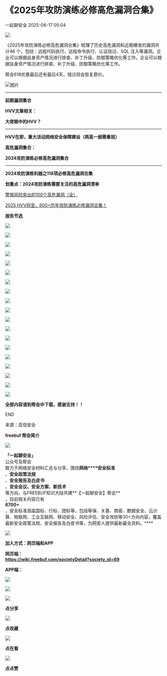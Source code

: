 #  《2025年攻防演练必修高危漏洞合集》  
 一起聊安全   2025-06-17 05:04  
  
![](https://mmbiz.qpic.cn/mmbiz_gif/Ljib4So7yuWhaTeG2u7bEwF1HJNXbF7yj3Kwvv5Hmf5422j2twUIGnTnbgic2WaEKJl1vYVRfCFibY5Ueh3bj1Mgg/640?wx_fmt=gif "")  
  
  
《2025年攻防演练必修高危漏洞合集》梳理了历史高危漏洞和近期爆发的漏洞共计46 个，包括：远程代码执行、远程命令执行、认证绕过、SQL 注入等漏洞。企业可以根据自身资产情况进行排查、补丁升级、防御策略优化等工作。企业可以根据自身资产情况进行排查、补丁升级、防御策略优化等工作。  
  
  
帮会618优惠最后还有最后4天，错过将会恢复原价。  
  
  
![图片](https://mmbiz.qpic.cn/mmbiz_jpg/m7P2WNG81X4knxgib0sFr1v85SFiaPbHwgWNicK5lf8A3N5JUWiaiaSmy9mX9XvCUC2H9ic4D5bdIgA0XQG4vRednfAA/640?wx_fmt=other&from=appmsg&watermark=1&tp=webp&wxfrom=5&wx_lazy=1 "")  
  
  
  
  
****  
  
**前期漏洞集合**  
  
**HVV文章相关：**  
  
**大佬眼中的HVV？**  
  
****  
**HVV在即，重大活动网络安全保障建设（两高一弱需重视）**  
  
  
**高危漏洞集合：**  
  
**2024攻防演练必修高危漏洞集合**  
  
****  
**2024攻防演练利器之118项必修高危漏洞合集**  
  
  
**划重点：2024攻防演练需要关注的高危漏洞清单**  
  
  
[警惕风险突出的100个高危漏洞（全）](https://mp.weixin.qq.com/s?__biz=MzI3NjUzOTQ0NQ==&mid=2247514628&idx=1&sn=d8243253476b6c8e08636115e6d342e7&scene=21#wechat_redirect)  
  
  
  
[2025 HVV将至，600+历年攻防演练必修漏洞合集！](https://mp.weixin.qq.com/s?__biz=MzI3NjUzOTQ0NQ==&mid=2247519843&idx=1&sn=859ac3c2ec0097833a5c213cab75f3d9&scene=21#wechat_redirect)  
  
  
  
**报告节选**  
  
![](https://mmbiz.qpic.cn/mmbiz_jpg/m7P2WNG81X4sqVMCBe6gEtYzONphIgG6k8J8872TEGoGCz7byqHBweiaiayXk2r0oS2hLJUJbjLGyEt8DzzAZWag/640?wx_fmt=jpeg&from=appmsg "")  
  
![](https://mmbiz.qpic.cn/mmbiz_jpg/m7P2WNG81X4sqVMCBe6gEtYzONphIgG6p4ydOBibncLKT3fY5GLroYbXB6CU65wICzUpNOeKksEXvPk4DS3PR7g/640?wx_fmt=jpeg&from=appmsg "")  
  
![](https://mmbiz.qpic.cn/mmbiz_jpg/m7P2WNG81X4sqVMCBe6gEtYzONphIgG6tvKVpPiaKwFOZiahPZtcZZPC488Jw3MtBpWbo2AJhoL9AvOL3VnUOcsA/640?wx_fmt=jpeg&from=appmsg "")  
  
![](https://mmbiz.qpic.cn/mmbiz_jpg/m7P2WNG81X4sqVMCBe6gEtYzONphIgG6ZtC9hR9xecyVnSNfYBgGE5CS8x2p3AMiaWOX7BSv3N2xTTx7u3Q7p5g/640?wx_fmt=jpeg&from=appmsg "")  
  
![](https://mmbiz.qpic.cn/mmbiz_jpg/m7P2WNG81X4sqVMCBe6gEtYzONphIgG6YNSfICp3pAHBx9ZibQoF0wObLibCoy09UeSicIIgc5eUcjgxtCUwLhuaw/640?wx_fmt=jpeg&from=appmsg "")  
  
![](https://mmbiz.qpic.cn/mmbiz_jpg/m7P2WNG81X4sqVMCBe6gEtYzONphIgG6cPgV3Oib8TO4icfmOoZTK5BaL1BwKDgQnfkX6tmZCz1iakYX2g7Pl1bng/640?wx_fmt=jpeg&from=appmsg "")  
  
![](https://mmbiz.qpic.cn/mmbiz_jpg/m7P2WNG81X4sqVMCBe6gEtYzONphIgG6BicmcTI4xbawbYROc2tZaVrAnOoIHTo5YbnUXGMMkpflX1GZNMPOj0g/640?wx_fmt=jpeg&from=appmsg "")  
  
![](https://mmbiz.qpic.cn/mmbiz_jpg/m7P2WNG81X4sqVMCBe6gEtYzONphIgG676uSQB2tIJz2AQCyEJfkia1BL5r8NaoSnRTaGAYIzjOEYdT2uHDvX7w/640?wx_fmt=jpeg&from=appmsg "")  
  
![](https://mmbiz.qpic.cn/mmbiz_jpg/m7P2WNG81X4sqVMCBe6gEtYzONphIgG6ZicqdkxgK0mUXlftQfqcBd73tdB4kP0LsTaQ9h5lNvCG1AS3URqibzBg/640?wx_fmt=jpeg&from=appmsg "")  
  
![](https://mmbiz.qpic.cn/mmbiz_jpg/m7P2WNG81X4sqVMCBe6gEtYzONphIgG60o0YjleMVnlSpGzdibDF9XYmawTKjKs1IvYa5U3xVVPibsHvNkedzhaQ/640?wx_fmt=jpeg&from=appmsg "")  
  
![](https://mmbiz.qpic.cn/mmbiz_jpg/m7P2WNG81X4sqVMCBe6gEtYzONphIgG66oBJGNpFAPAt04ZrEtia9SDm2w4TrRsDb8icdQSqc9QxFCdYhePN4nibQ/640?wx_fmt=jpeg&from=appmsg "")  
  
![](https://mmbiz.qpic.cn/mmbiz_jpg/m7P2WNG81X4sqVMCBe6gEtYzONphIgG6cSvo2T3amsZbAyCIBgqtEwaO34auxicBACofRia5qPtCWGqDsbkslEkw/640?wx_fmt=jpeg&from=appmsg "")  
  
![](https://mmbiz.qpic.cn/mmbiz_jpg/m7P2WNG81X4sqVMCBe6gEtYzONphIgG6rTRzWUiaBufvIuxCTSzrLdibmN2TRIk4CHbVribrOvuPoHOx1KlnqvUsg/640?wx_fmt=jpeg&from=appmsg "")  
  
![](https://mmbiz.qpic.cn/mmbiz_jpg/m7P2WNG81X4sqVMCBe6gEtYzONphIgG66JtOZwHGV3jGQsiaFf1MpymIohBQshSETrJiaOtPnoOcCTAKhRGPPABw/640?wx_fmt=jpeg&from=appmsg "")  
  
![](https://mmbiz.qpic.cn/mmbiz_jpg/m7P2WNG81X4sqVMCBe6gEtYzONphIgG68RoDpkysnR7XZvwkFlgyryRjojaibXmtO7n0BlFHb76o4yXQABy2G3g/640?wx_fmt=jpeg&from=appmsg "")  
  
![](https://mmbiz.qpic.cn/mmbiz_jpg/m7P2WNG81X4sqVMCBe6gEtYzONphIgG6TZKLI6Gp52ewpxY34gv5fLb6mF4XLbLF0CaOmVGXFW8pkicKJsQG0Qw/640?wx_fmt=jpeg&from=appmsg "")  
  
![](https://mmbiz.qpic.cn/mmbiz_jpg/m7P2WNG81X4sqVMCBe6gEtYzONphIgG66flibUWXPGnyMtw75OAicGnEJShqfLcrvqrrB9pa11OibHY9WnTica1WYA/640?wx_fmt=jpeg&from=appmsg "")  
  
![](https://mmbiz.qpic.cn/mmbiz_jpg/m7P2WNG81X4sqVMCBe6gEtYzONphIgG6LdXiccbYGtZVqrhia1W1a3NPrgIXAlnRia7h8UTugODianYMSfTgUiauA6Q/640?wx_fmt=jpeg&from=appmsg "")  
  
![](https://mmbiz.qpic.cn/mmbiz_jpg/m7P2WNG81X4sqVMCBe6gEtYzONphIgG687f7jp3CoSEDWic1nEFdpccY1sVJBPAWZOHrBR1ks3uMYXMiaBgEEwhw/640?wx_fmt=jpeg&from=appmsg "")  
  
  
  
**全部内容请到帮会中下载，感谢支持！！**  
  
END  
  
来源：亚信安全  
  
**freebuf 帮会简介**  
  
![](https://mmbiz.qpic.cn/mmbiz_gif/GVddVRW7oDEVbUCJAMic9gZNHQKMIDs4q4XgJFzav6HztpaianNrNvDDB8E7eawnRSbzEy55S0g6lSXghg2vkzUg/640?wx_fmt=gif "")  
  
**「一起聊安全」**  
公众号及帮会  
致力于网络安全材料汇总与分享，围绕**网络****安全标准**  
、**安全政策法规**  
、**安全报告及白皮书**  
、**安全会议、安全方案、新技术**  
等方向，与FREEBUF知识大陆共建**【一起聊安全】帮会**  
，目前相关内容已有  
**6700+**  
，安全标准涵盖国标、行标、团标等，包括等保、关基、商密、数据安全、云计算、物联网、工业互联网、移动安全、风险评估、安全攻防等30+方向内容，覆盖最新安全政策法规、安全报告及白皮书等，为网安人提供最新最全资料。****  
  
![](https://mmbiz.qpic.cn/mmbiz_png/m7P2WNG81X5mYOYj9c5udDqUmCzfb2UG5UQibiaZAQGn0oLbVP7IOCRKcIbKgbWzYia2D9D50ZRYwElQOEXz5gkgA/640?wx_fmt=png&from=appmsg "")  
  
**加入方式：网页端和APP**  
  
  
**网页端：**  
**https://wiki.freebuf.com/societyDetail?society_id=69**  
  
**APP端：**  
  
![](https://mmbiz.qpic.cn/mmbiz_png/m7P2WNG81X5tEVZrRY6pZFxM4kO5ReXZ9M0eAr2aUTpy17dK2heeG0qrktJ6kxBzEYBm7RdDf4PpTuXCYN07uQ/640?wx_fmt=other&from=appmsg&tp=webp&wxfrom=5&wx_lazy=1&wx_co=1 "")  
  
  
![](https://mmbiz.qpic.cn/mmbiz_gif/GVddVRW7oDEVbUCJAMic9gZNHQKMIDs4qfcR51jSJUB2CA1ATfdwPXX8ib1SoFsJQLbbVMTAQYdyVoettMpMTaIg/640?wx_fmt=gif "")  
  
  
![](https://mmbiz.qpic.cn/mmbiz_gif/Ljib4So7yuWiaHpokNh4uWxia9Vv2eYjfzjK9Euejia8GQQAicPWkJI7HfpDplIlc3tPr73ZYKHIdg9kIHpWaJia2tGA/640?wx_fmt=gif "")  
  
**点分享**  
  
![](https://mmbiz.qpic.cn/mmbiz_gif/Ljib4So7yuWiaHpokNh4uWxia9Vv2eYjfzjXjW9bUCoUia7g4iaVGGGm5AKWRMoDMQoFDdJuiceofhPJ8SJpKSGToZcw/640?wx_fmt=gif "")  
  
**点收藏**  
  
![](https://mmbiz.qpic.cn/mmbiz_gif/Ljib4So7yuWiaHpokNh4uWxia9Vv2eYjfzjAEe2Bq3UgWlgxribzfYtnQ6EVkxkao5qmK0xpaoycfHyGVl7zFicPGibw/640?wx_fmt=gif "")  
  
**点在看**  
  
![](https://mmbiz.qpic.cn/mmbiz_gif/Ljib4So7yuWiaHpokNh4uWxia9Vv2eYjfzjDia9eCL6sIvuL17F5uKHsjx0GNc6estct1jOfWh4EtOcVsvzynOar1Q/640?wx_fmt=gif "")  
  
**点点赞**  
  
